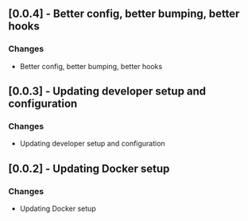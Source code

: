 ## [0.0.4] - Better config, better bumping, better hooks
### Changes
- Better config, better bumping, better hooks

## [0.0.3] - Updating developer setup and configuration
### Changes
- Updating developer setup and configuration

## [0.0.2] - Updating Docker setup
### Changes
- Updating Docker setup

